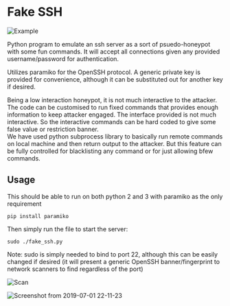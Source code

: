 # Fake SSH
![Example](screenshots/clippy.png "Clippy!")

Python program to emulate an ssh server as a sort of psuedo-honeypot with some fun commands. It will accept all connections given any provided username/password for authentication.

Utilizes paramiko for the OpenSSH protocol. A generic private key is provided for convenience, although it can be substituted out for another key if desired. </br>

Being a low interaction honeypot, it is not much interactive to the attacker. The code can be customised to run fixed commands that provides enough information to keep attacker engaged. The interface provided is not much interactive.
So the interactive commands can be hard coded to give some false value or restriction banner.</br>
We have used python subprocess library to basically run remote commands on local machine and then return output to the attacker. But this feature can be fully controlled for blacklisting any command or for just allowing bfew commands.
## Usage
This should be able to run on both python 2 and 3 with paramiko as the only requirement

`pip install paramiko`

Then simply run the file to start the server:

`sudo ./fake_ssh.py`

Note: sudo is simply needed to bind to port 22, although this can be easily changed if desired (it will present a generic OpenSSH banner/fingerprint to network scanners to find regardless of the port)

![Scan](screenshots/nmap.png "Spoofed Banner")

![Screenshot from 2019-07-01 22-11-23](https://user-images.githubusercontent.com/31883696/60452877-378e5380-9c4d-11e9-956a-521248b5b9eb.png)
